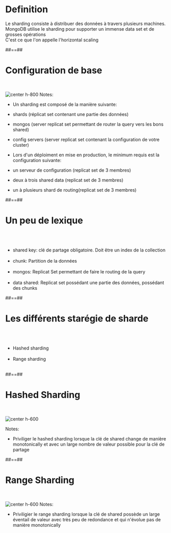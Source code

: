 <!-- .slide -->
# Definition
<div class="full-center">
    Le sharding consiste à distribuer des données à travers plusieurs machines.<br>
    MongoDB utilise le sharding pour supporter un immense data set et de grosses opérations<br>
    C'est ce que l'on appelle l'horizontal scaling
</div>

##==##

<!-- .slide-->
# Configuration de base
<br>

![center h-800](assets/images/school/shareding/shared-cluster.svg)
Notes:
- Un sharding est composé de la manière suivante:
 - shards (réplicat set contenant une partie des données)
 - mongos (server replicat set permettant de router la query vers les bons shared)
 - config servers (server replicat set contenant la configuration de votre cluster)
 
- Lors d'un déploiment en mise en production, le minimum requis est la configuration suivante:
 - un serveur de configuration (replicat set de 3 membres)
 - deux à trois shared data (replicat set de 3 membres)
 - un à plusieurs shard de routing(replicat set de 3 membres)

##==##

<!-- .slide -->
# Un peu de lexique
<br><br>

- shared key: clé de partage obligatoire. Doit être un index de la collection <br><br>
- chunk: Partition de la données <br><br>
- mongos: Replicat Set permettant de faire le routing de la query <br><br>
- data shared: Replicat set possédant une partie des données, possédant des chunks

##==##

<!-- .slide -->
# Les différents starégie de sharde
<br><br>

- Hashed sharding <br><br>
- Range sharding <br><br>

##==##

<!-- .slide: class="sfeir-basic-slide" -->
# Hashed Sharding
<br>

![center h-600](assets/images/school/shareding/hashed-sharding.svg)

Notes:
- Priviliger le hashed sharding lorsque la clé de shared change de manière monotonically et avec un large nombre de valeur possible pour la clé de partage

##==## 

<!-- .slide: class="sfeir-basic-slide" -->
# Range Sharding
<br>

![center h-600](assets/images/school/shareding/range-sharding.svg)
Notes:
- Priviligier le range sharding lorsque la clé de shared possède un large éventail de valeur avec très peu de redondance et qui n'évolue pas de manière monotonically